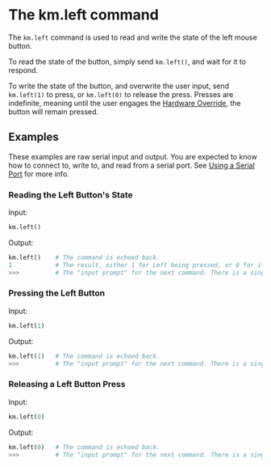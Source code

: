 # The km.left command

The `km.left` command is used to read and write the state of the left mouse button.

To read the state of the button, simply send `km.left()`, and wait for it to respond.

To write the state of the button, and overwrite the user input, send `km.left(1)` to press, or `km.left(0)` to release
the press. Presses are indefinite, meaning until the user engages the [Hardware Override](./../../hardware_override.md),
the button will remain pressed.

## Examples

These examples are raw serial input and output. You are expected to know how to connect to, write to, and read from a
serial port. See [Using a Serial Port](./../../serial_port.md) for more info.

### Reading the Left Button's State

Input:
```python
km.left()
```

Output:
```py
km.left()    # The command is echoed back.
1            # The result, either 1 for Left being pressed, or 0 for it being released.
>>>          # The "input prompt" for the next command. There is a single space afterthe three arrows, and no proceeding newline.
```

### Pressing the Left Button

Input:
```python
km.left(1)
```

Output:
```py
km.left(1)   # The command is echoed back.
>>>          # The "input prompt" for the next command. There is a single space afterthe three arrows, and no proceeding newline.
```

### Releasing a Left Button Press

Input:
```python
km.left(0)
```

Output:
```py
km.left(0)   # The command is echoed back.
>>>          # The "input prompt" for the next command. There is a single space afterthe three arrows, and no proceeding newline.
```
